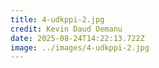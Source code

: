 ```yaml
---
title: 4-udkppi-2.jpg
credit: Kevin Daud Oemanu
date: 2025-08-24T14:22:13.722Z
image: ../images/4-udkppi-2.jpg
---
```


